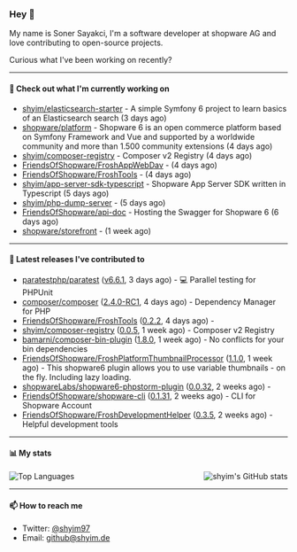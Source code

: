 ### Hey 👋

My name is Soner Sayakci, I'm a software developer at shopware AG and love contributing to open-source projects.

Curious what I've been working on recently?

---

#### 👷 Check out what I'm currently working on

- [shyim/elasticsearch-starter](https://github.com/shyim/elasticsearch-starter) - A simple Symfony 6 project to learn basics of an Elasticsearch search (3 days ago)
- [shopware/platform](https://github.com/shopware/platform) - Shopware 6 is an open commerce platform based on Symfony Framework and Vue and supported by a worldwide community and more than 1.500 community extensions (4 days ago)
- [shyim/composer-registry](https://github.com/shyim/composer-registry) - Composer v2 Registry (4 days ago)
- [FriendsOfShopware/FroshAppWebDav](https://github.com/FriendsOfShopware/FroshAppWebDav) -  (4 days ago)
- [FriendsOfShopware/FroshTools](https://github.com/FriendsOfShopware/FroshTools) -  (4 days ago)
- [shyim/app-server-sdk-typescript](https://github.com/shyim/app-server-sdk-typescript) - Shopware App Server SDK written in Typescript (5 days ago)
- [shyim/php-dump-server](https://github.com/shyim/php-dump-server) -  (5 days ago)
- [FriendsOfShopware/api-doc](https://github.com/FriendsOfShopware/api-doc) - Hosting the Swagger for Shopware 6 (6 days ago)
- [shopware/storefront](https://github.com/shopware/storefront) -  (1 week ago)

---

#### 🔭 Latest releases I've contributed to

- [paratestphp/paratest](https://github.com/paratestphp/paratest) ([v6.6.1](https://github.com/paratestphp/paratest/releases/tag/v6.6.1), 3 days ago) - :computer: Parallel testing for PHPUnit
- [composer/composer](https://github.com/composer/composer) ([2.4.0-RC1](https://github.com/composer/composer/releases/tag/2.4.0-RC1), 4 days ago) - Dependency Manager for PHP
- [FriendsOfShopware/FroshTools](https://github.com/FriendsOfShopware/FroshTools) ([0.2.2](https://github.com/FriendsOfShopware/FroshTools/releases/tag/0.2.2), 4 days ago) - 
- [shyim/composer-registry](https://github.com/shyim/composer-registry) ([0.0.5](https://github.com/shyim/composer-registry/releases/tag/0.0.5), 1 week ago) - Composer v2 Registry
- [bamarni/composer-bin-plugin](https://github.com/bamarni/composer-bin-plugin) ([1.8.0](https://github.com/bamarni/composer-bin-plugin/releases/tag/1.8.0), 1 week ago) - No conflicts for your bin dependencies
- [FriendsOfShopware/FroshPlatformThumbnailProcessor](https://github.com/FriendsOfShopware/FroshPlatformThumbnailProcessor) ([1.1.0](https://github.com/FriendsOfShopware/FroshPlatformThumbnailProcessor/releases/tag/1.1.0), 1 week ago) - This shopware6 plugin allows you to use variable thumbnails - on the fly. Including lazy loading.
- [shopwareLabs/shopware6-phpstorm-plugin](https://github.com/shopwareLabs/shopware6-phpstorm-plugin) ([0.0.32](https://github.com/shopwareLabs/shopware6-phpstorm-plugin/releases/tag/0.0.32), 2 weeks ago) - 
- [FriendsOfShopware/shopware-cli](https://github.com/FriendsOfShopware/shopware-cli) ([0.1.31](https://github.com/FriendsOfShopware/shopware-cli/releases/tag/0.1.31), 2 weeks ago) - CLI for Shopware Account
- [FriendsOfShopware/FroshDevelopmentHelper](https://github.com/FriendsOfShopware/FroshDevelopmentHelper) ([0.3.5](https://github.com/FriendsOfShopware/FroshDevelopmentHelper/releases/tag/0.3.5), 2 weeks ago) - Helpful development tools

---

#### 📊 My stats

<img align="right" alt="shyim's GitHub stats" src="https://github-readme-stats.vercel.app/api?username=shyim&count_private=1&show_icons=true&" />

![Top Languages](https://github-readme-stats.vercel.app/api/top-langs/?username=shyim)

---

#### 📫 How to reach me

- Twitter: [@shyim97](https://twitter.com/shyim97)
- Email: [github@shyim.de](mailto://github@shyim.de)
